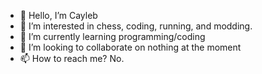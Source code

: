 - 👋 Hello, I’m Cayleb
- 👀 I’m interested in chess, coding, running, and modding.
- 🌱 I’m currently learning programming/coding
- 💞️ I’m looking to collaborate on nothing at the moment
- 📫 How to reach me? No.

<!---
CHKgrams/CHKgrams is a ✨ special ✨ repository because its `README.md` (this file) appears on your GitHub profile.
You can click the Preview link to take a look at your changes.
--->

